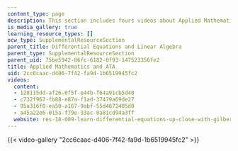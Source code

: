 ```yaml
---
content_type: page
description: This section includes fours videos about Applied Mathematics and ATA.
is_media_gallery: true
learning_resource_types: []
ocw_type: SupplementalResourceSection
parent_title: Differential Equations and Linear Algebra
parent_type: SupplementalResourceSection
parent_uid: 75be5942-86fc-6182-0f93-147523356fe2
title: Applied Mathematics and ATA
uid: 2cc6caac-d406-7f42-fa9d-1b6519945fc2
videos:
  content:
  - 128115dd-af26-0f5f-e44b-f64a91cb5d40
  - c732f967-fb88-e87a-f1ad-37479a69de27
  - 95a316f0-ea50-a167-9abf-55d4872405d0
  - a45a22e6-015a-f79e-33ac-0a81cd94a3ff
  website: res-18-009-learn-differential-equations-up-close-with-gilbert-strang-and-cleve-moler-fall-2015
---
```



{{< video-gallery "2cc6caac-d406-7f42-fa9d-1b6519945fc2" >}}

